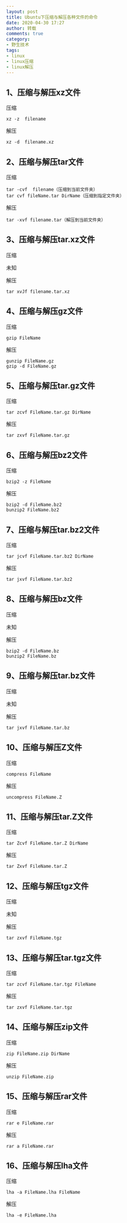 ```yaml
---
layout: post
title: Ubuntu下压缩与解压各种文件的命令
date: 2020-04-30 17:27
author: 转载
comments: true
category: 
- 野生技术
tags: 
- linux
- linux压缩
- linux解压
---
```


## 1、压缩与解压xz文件
压缩

```shell
xz -z  filename
```

解压

```shell
xz -d  filename.xz
```

## 2、压缩与解压tar文件
压缩
```shell
tar -cvf  filename（压缩到当前文件夹）
tar cvf fileName.tar DirName（压缩到指定文件夹）
```
解压
```shell
tar -xvf filename.tar（解压到当前文件夹）
```

## 3、压缩与解压tar.xz文件
压缩

未知

解压
```shell
tar xvJf filename.tar.xz
```


## 4、压缩与解压gz文件
压缩
```shell
gzip FileName
```
解压
```shell
gunzip FileName.gz
gzip -d FileName.gz
```

## 5、压缩与解压tar.gz文件
压缩
```shell
tar zcvf FileName.tar.gz DirName
```
解压
```shell
tar zxvf FileName.tar.gz
```

## 6、压缩与解压bz2文件
压缩
```shell
bzip2 -z FileName
```
解压
```shell
bzip2 -d FileName.bz2
bunzip2 FileName.bz2
```

## 7、压缩与解压tar.bz2文件
压缩
```shell
tar jcvf FileName.tar.bz2 DirName
```
解压
```shell
tar jxvf FileName.tar.bz2
```

## 8、压缩与解压bz文件
压缩

未知

解压
```shell
bzip2 -d FileName.bz
bunzip2 FileName.bz
```

## 9、压缩与解压tar.bz文件
压缩

未知

解压
```shell
tar jxvf FileName.tar.bz
```

## 10、压缩与解压Z文件
压缩
```shell
compress FileName
```
解压
```shell
uncompress FileName.Z
```


## 11、压缩与解压tar.Z文件
压缩
```shell
tar Zcvf FileName.tar.Z DirName
```
解压
```shell
tar Zxvf FileName.tar.Z
```

## 12、压缩与解压tgz文件
压缩

未知

解压
```shell
tar zxvf FileName.tgz
```

## 13、压缩与解压tar.tgz文件
压缩
```shell
tar zcvf FileName.tar.tgz FileName
```
解压
```shell
tar zxvf FileName.tar.tgz
```

## 14、压缩与解压zip文件
压缩
```shell
zip FileName.zip DirName
```
解压
```shell
unzip FileName.zip
```

## 15、压缩与解压rar文件
压缩
```shell
rar e FileName.rar
```
解压
```shell
rar a FileName.rar
```

## 16、压缩与解压lha文件
压缩
```shell
lha -a FileName.lha FileName
```
解压
```shell
lha -e FileName.lha
```